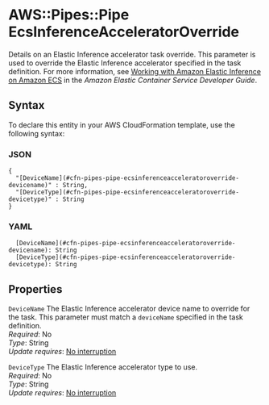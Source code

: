 # AWS::Pipes::Pipe EcsInferenceAcceleratorOverride<a name="aws-properties-pipes-pipe-ecsinferenceacceleratoroverride"></a>

Details on an Elastic Inference accelerator task override\. This parameter is used to override the Elastic Inference accelerator specified in the task definition\. For more information, see [Working with Amazon Elastic Inference on Amazon ECS](https://docs.aws.amazon.com/AmazonECS/latest/userguide/ecs-inference.html) in the *Amazon Elastic Container Service Developer Guide*\.

## Syntax<a name="aws-properties-pipes-pipe-ecsinferenceacceleratoroverride-syntax"></a>

To declare this entity in your AWS CloudFormation template, use the following syntax:

### JSON<a name="aws-properties-pipes-pipe-ecsinferenceacceleratoroverride-syntax.json"></a>

```
{
  "[DeviceName](#cfn-pipes-pipe-ecsinferenceacceleratoroverride-devicename)" : String,
  "[DeviceType](#cfn-pipes-pipe-ecsinferenceacceleratoroverride-devicetype)" : String
}
```

### YAML<a name="aws-properties-pipes-pipe-ecsinferenceacceleratoroverride-syntax.yaml"></a>

```
  [DeviceName](#cfn-pipes-pipe-ecsinferenceacceleratoroverride-devicename): String
  [DeviceType](#cfn-pipes-pipe-ecsinferenceacceleratoroverride-devicetype): String
```

## Properties<a name="aws-properties-pipes-pipe-ecsinferenceacceleratoroverride-properties"></a>

`DeviceName`  <a name="cfn-pipes-pipe-ecsinferenceacceleratoroverride-devicename"></a>
The Elastic Inference accelerator device name to override for the task\. This parameter must match a `deviceName` specified in the task definition\.  
*Required*: No  
*Type*: String  
*Update requires*: [No interruption](https://docs.aws.amazon.com/AWSCloudFormation/latest/UserGuide/using-cfn-updating-stacks-update-behaviors.html#update-no-interrupt)

`DeviceType`  <a name="cfn-pipes-pipe-ecsinferenceacceleratoroverride-devicetype"></a>
The Elastic Inference accelerator type to use\.  
*Required*: No  
*Type*: String  
*Update requires*: [No interruption](https://docs.aws.amazon.com/AWSCloudFormation/latest/UserGuide/using-cfn-updating-stacks-update-behaviors.html#update-no-interrupt)